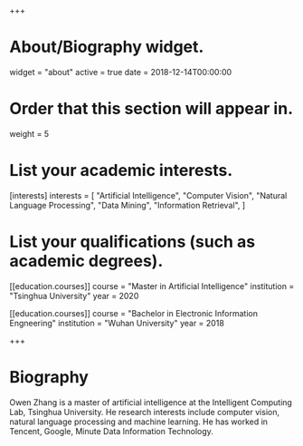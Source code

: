 +++
# About/Biography widget.
widget = "about"
active = true
date = 2018-12-14T00:00:00

# Order that this section will appear in.
weight = 5

# List your academic interests.
[interests]
  interests = [
    "Artificial Intelligence",
    "Computer Vision",
    "Natural Language Processing",
    "Data Mining",
    "Information Retrieval",
  ]

# List your qualifications (such as academic degrees).
[[education.courses]]
  course = "Master in Artificial Intelligence"
  institution = "Tsinghua University"
  year = 2020

[[education.courses]]
  course = "Bachelor in Electronic Information Engneering"
  institution = "Wuhan University"
  year = 2018
 
+++

# Biography

Owen Zhang is a master of artificial intelligence at the Intelligent Computing Lab, Tsinghua University. He research interests include computer vision, natural language processing and machine learning. He has worked in Tencent, Google, Minute Data Information Technology.